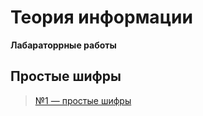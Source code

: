# Теория информации 
**Лабараторрные работы**

## Простые шифры
> [№1 — простые шифры](https://github.com/protasenya02/TI/tree/main/lab%201)
